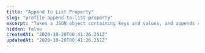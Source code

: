 ```yaml
---
title: "Append to List Property"
slug: "profile-append-to-list-property"
excerpt: "Takes a JSON object containing keys and values, and appends each to a list associated with the corresponding property name. $appending to a property that doesn't exist will result in assigning a list with one element to that property."
hidden: false
createdAt: "2020-10-20T00:41:26.251Z"
updatedAt: "2020-10-20T00:41:26.251Z"
---
```

